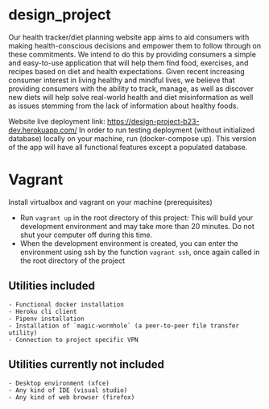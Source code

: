 # design_project
Our health tracker/diet planning website app aims to aid consumers with making health-conscious decisions and empower them to follow through on these commitments. We intend to do this by providing consumers a simple and easy-to-use application that will help them find food, exercises, and recipes based on diet and health expectations. Given recent increasing consumer interest in living healthy and mindful lives, we believe that providing consumers with the ability to track, manage, as well as discover new diets will help solve real-world health and diet misinformation as well as issues stemming from the lack of information about healthy foods. 


Website live deployment link: https://design-project-b23-dev.herokuapp.com/
In order to run testing deployment (without initialized database) locally on your machine, run (docker-compose up). This version of the app will have all functional features except a populated database.

# Vagrant
Install virtualbox and vagrant on your machine (prerequisites)
- Run `vagrant up` in the root directory of this project: This will build your
  development environment and may take more than 20 minutes. Do not shut your
  computer off during this time.
- When the development environment is created, you can enter the environment
  using ssh by the function `vagrant ssh`, once again called in the root
  directory of the project

## Utilities included
    - Functional docker installation
    - Heroku cli client
    - Pipenv installation
    - Installation of `magic-wormhole` (a peer-to-peer file transfer utility)
    - Connection to project specific VPN
## Utilities currently not included
    - Desktop environment (xfce)
    - Any kind of IDE (visual studio)
    - Any kind of web browser (firefox)
